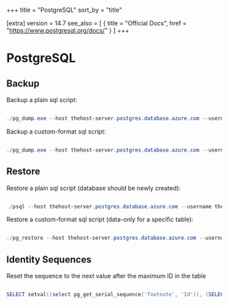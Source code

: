 +++
title = "PostgreSQL"
sort_by = "title"

[extra]
version = 14.7
see_also = [
    { title = "Official Docs", href = "https://www.postgresql.org/docs/" }
]
+++


# PostgreSQL

## Backup

Backup a plain sql script:

```powershell

./pg_dump.exe --host thehost-server.postgres.database.azure.com --username theusername --exclude-table-data 'public.tableprefix1*' --exclude-table-data 'public.tableprefix2*' --file C:\thepath\backup.sql thedatabasename
```

Backup a custom-format sql script:

```powershell

./pg_dump.exe --host thehost-server.postgres.database.azure.com --username theusername --format custom --exclude-table-data 'public.tableprefix1*' --exclude-table-data 'public.tableprefix2*' --file C:\thepath\backup.dump thedatabasename
```


## Restore

Restore a plain sql script (database should be newly created):

```powershell

./psql --host thehost-server.postgres.database.azure.com --username theusername -d thedatabasename -f C:\thepath\backup.sql
```

Restore a custom-format sql script (data-only for a specific table):

```powershell

./pg_restore --host thehost-server.postgres.database.azure.com --username theusername --data-only -d thedatabasename -t thetabletorestore C:\thepath\backup.dump
```

## Identity Sequences

Reset the sequence to the next value after the maximum ID in the table
```powershell

SELECT setval((select pg_get_serial_sequence('footnote', 'Id')), (SELECT MAX("Id") + 1 FROM footnote));
```